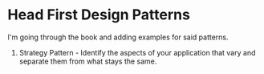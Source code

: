 # Head First Design Patterns
I'm going through the book and adding examples for said patterns.

1. Strategy Pattern - Identify the aspects of your application that vary and separate them from what stays the same.
